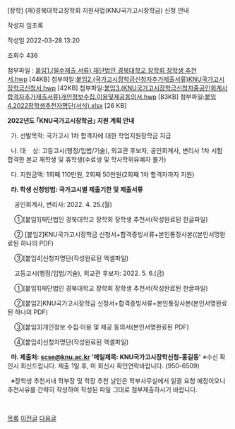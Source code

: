 
[장학] (재)경북대학교장학회 지원사업(KNU국가고시장학금) 신청 안내





작성자
임초록


작성일
2022-03-28 13:20


조회수
436


첨부파일 : [붙임1.(필수제출 서류) 재단법인 경북대학교 장학회 장학생 추천서.hwp](https://computer.knu.ac.kr/pack/bbs/down.php?f_name=Q0dUVllEWFRTVXNMchYZbktTVQ==&o_name=붙임1.(필수제출서류)재단법인경북대학교장학회장학생추천서.hwp&tbl=Site_BBS_25) [44KB]  첨부파일:[붙임2.(국가고시장학금신청자추가제출서류)KNU국가고시장학금신청서.hwp](https://computer.knu.ac.kr/pack/bbs/down.php?f_name=QEdUVllEWFRTVXNMchYZbktTVQ==&o_name=붙임2.(국가고시장학금신청자추가제출서류)KNU국가고시장학금신청서.hwp&tbl=Site_BBS_25) [42KB]  첨부파일:[붙임3.(KNU국가고시장학금신청자중공인회계사합격자추가제출서류)개인정보수집.이용및제공동의서.hwp](https://computer.knu.ac.kr/pack/bbs/down.php?f_name=QUdUVllEWFRTVXNMchYZbktTVQ==&o_name=붙임3.(KNU국가고시장학금신청자중공인회계사합격자추가제출서류)개인정보수집.이용및제공동의서.hwp&tbl=Site_BBS_25) [83KB]  첨부파일:[붙임4.2022장학생추천자명단(서식).xlsx](https://computer.knu.ac.kr/pack/bbs/down.php?f_name=RkdUVllEWFRTVXNMchYZbltIViY=&o_name=붙임4.2022장학생추천자명단(서식).xlsx&tbl=Site_BBS_25) [26 KB]


﻿**﻿2022년도 ｢KNU국가고시장학금｣ 지원 계획 안내**

  


  가. 선발목적: 국가고시 1차 합격자에 대한 학업지원장학금 지급

  나. 대    상: 고등고시(행정/입법/기술), 외교관 후보자, 공인회계사, 변리사 1차 시험 합격한 본교 재학생 및 휴학생(수료생 및 학사학위유예자 불가)

  다. 지원금액: 1회째 110만원, 2회째 50만원(2회째 1차 합격자까지 지원)

  **라. 학생 신청방법: 국가고시별 제출기한 및 제출서류**

    공인회계사, 변리사: 2022. 4. 25.(월)

    ①[붙임1]재단법인 경북대학교 장학회 장학생 추천서(작성완료된 한글파일)

    ② [붙임2]KNU국가고시장학금 신청서+합격증빙서류+본인통장사본((본인서명완료된 하나의 PDF)

    ③[붙임4]신청자명단(작성완료된 엑셀파일)

  


    고등고시(행정/입법/기술), 외교관 후보자: 2022. 5. 6.(금)

    ①[붙임1]재단법인 경북대학교 장학회 장학생 추천서(작성완료된 한글파일)

    ②[붙임2]KNU국가고시장학금 신청서+합격증빙서류+본인통장사본(본인서명완료된 하나의 PDF)

    ③[붙임3]개인정보 수집‧이용 및 제공 동의서(본인서명완료된 PDF)

    ④[붙임4]신청자명단(작성완료된 엑셀파일)

  
  


  **마. 제출처:** **scse@knu.ac.kr '메일제목: KNU국가고시장학신청-홍길동'** ※수신 확인시 회신드립니다. 제출 1일 후, 미 회신시 확인연락바랍니다. (950-6509)

  ※장학생 추천서내 학부장 및 학장 추천 날인은 학부사무실에서 일괄 요청 예정이오니 추천사유를 간략히 작성하여 작성된 파일 그대로 첨부제출하시기 바랍니다.

  
  


   







[목록](https://computer.knu.ac.kr/06_sub/02_sub.html?key=&keyfield=&category=&page=1&bbs_code=Site_BBS_25)
[이전글](https://computer.knu.ac.kr/06_sub/02_sub.html?bbs_cmd=view&page=1&key=&keyfield=&category=&no=3731&bbs_code=Site_BBS_25)
[다음글](https://computer.knu.ac.kr/06_sub/02_sub.html?bbs_cmd=view&page=1&key=&keyfield=&category=&no=3733&bbs_code=Site_BBS_25)

















 